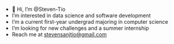 - 👋 Hi, I’m @Steven-Tio
-  I’m interested in data science and software development
-  I’m a current first-year undergrad majoring in computer science
-  I’m looking for new challenges and a summer internship
-  Reach me at stevensanjtio@gmail.com
<!---
Steven-Tio/Steven-Tio is a ✨ special ✨ repository because its `README.md` (this file) appears on your GitHub profile.
You can click the Preview link to take a look at your changes.
--->
